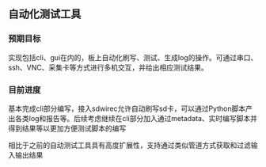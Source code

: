 ## 自动化测试工具

###  预期目标

实现包括cli、gui在内的，板上自动化刷写、测试、生成log的操作。可通过串口、ssh、VNC、采集卡等方式进行多机交互，并给出相应测试结果。

### 目前进度

基本完成cli部分编写，接入sdwirec允许自动刷写sd卡，可以通过Python脚本产出各类log和报告等。后续考虑继续在cli部分加入通过metadata、实时编写脚本并得到结果等以更加方便测试脚本的编写

相比于之前的自动测试工具具有高度扩展性，支持通过类似管道方式获取和过滤输入输出结果

